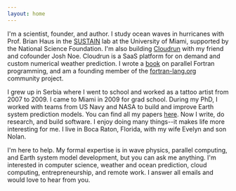 ```yaml
---
layout: home
---
```


I'm a scientist, founder, and author.
I study ocean waves in hurricanes with Prof. Brian Haus
in the [SUSTAIN](http://sustain.rsmas.miami.edu) lab at the University of Miami, supported by the National Science Foundation.
I'm also building [Cloudrun](https://cloudrun.co) with my friend and 
cofounder Josh Noe. Cloudrun is a SaaS platform for on demand and custom
numerical weather prediction.
I wrote a [book](https://www.manning.com/books/modern-fortran?a_aid=modernfortran&a_bid=2dc4d442) on parallel Fortran programming,
and am a founding member of the [fortran-lang.org](https://fortran-lang.org)
community project.

I grew up in Serbia where I went to school and worked as a tattoo artist from 2007 to 2009.
I came to Miami in 2009 for grad school. 
During my PhD, I worked with teams from US Navy and NASA to build
and improve Earth system prediction models.
You can find all my papers [here](https://milancurcic.com/publications).
Now I write, do research, and build software.
I enjoy doing many things--it makes life more interesting for me.
I live in Boca Raton, Florida, with my wife Evelyn and son Nolan.

I'm here to help. My formal expertise is in wave physics, 
parallel computing, and Earth system model development, 
but you can ask me anything. 
I'm interested in computer science, weather and ocean prediction, 
cloud computing, entrepreneurship, and remote work.
I answer all emails and would love to hear from you.

